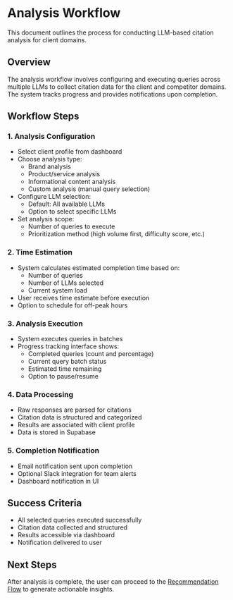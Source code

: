 # Analysis Workflow

This document outlines the process for conducting LLM-based citation analysis for client domains.

## Overview

The analysis workflow involves configuring and executing queries across multiple LLMs to collect citation data for the client and competitor domains. The system tracks progress and provides notifications upon completion.

## Workflow Steps

### 1. Analysis Configuration

- Select client profile from dashboard
- Choose analysis type:
  - Brand analysis
  - Product/service analysis
  - Informational content analysis
  - Custom analysis (manual query selection)
- Configure LLM selection:
  - Default: All available LLMs
  - Option to select specific LLMs
- Set analysis scope:
  - Number of queries to execute
  - Prioritization method (high volume first, difficulty score, etc.)

### 2. Time Estimation

- System calculates estimated completion time based on:
  - Number of queries
  - Number of LLMs selected
  - Current system load
- User receives time estimate before execution
- Option to schedule for off-peak hours

### 3. Analysis Execution

- System executes queries in batches
- Progress tracking interface shows:
  - Completed queries (count and percentage)
  - Current query batch status
  - Estimated time remaining
  - Option to pause/resume

### 4. Data Processing

- Raw responses are parsed for citations
- Citation data is structured and categorized
- Results are associated with client profile
- Data is stored in Supabase

### 5. Completion Notification

- Email notification sent upon completion
- Optional Slack integration for team alerts
- Dashboard notification in UI

## Success Criteria

- All selected queries executed successfully
- Citation data collected and structured
- Results accessible via dashboard
- Notification delivered to user

## Next Steps

After analysis is complete, the user can proceed to the [Recommendation Flow](./recommendation-flow.md) to generate actionable insights.